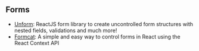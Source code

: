 ## Forms

- [Unform](https://github.com/Rocketseat/unform): ReactJS form library to create uncontrolled form structures with nested fields, validations and much more!
- [Formcat](https://github.com/guilouro/formcat): A simple and easy way to control forms in React using the React Context API